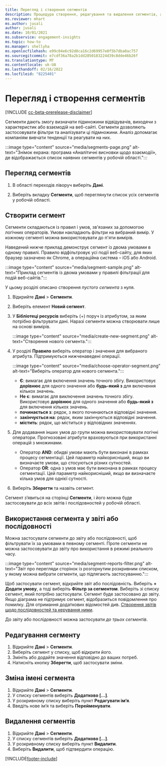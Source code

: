 ```yaml
---
title: Перегляд і створення сегментів
description: Процедура створення, редагування та видалення сегментів, а також ситуації, в яких слід їх використовувати.
ms.reviewer: mhart
ms.author: jusali
author: jusali
ms.date: 10/01/2021
ms.subservice: engagement-insights
ms.topic: how-to
ms.manager: shellyha
ms.openlocfilehash: e99c04e6c92d8ca16c2d69957e0f5b7dba0ac757
ms.sourcegitcommit: e7cdf36a78a2b1dd2850183224d39c8dde46b26f
ms.translationtype: MT
ms.contentlocale: uk-UA
ms.lasthandoff: 02/16/2022
ms.locfileid: "8225401"
---
```

# <a name="view-and-create-segments"></a>Перегляд і створення сегментів

[!INCLUDE [cc-beta-prerelease-disclaimer](includes/cc-beta-prerelease-disclaimer.md)]

Сегменти дають змогу визначати підмножини відвідувачів, виходячи з характеристик або взаємодій на веб-сайті. Сегменти дозволяють застосовувати фільтри та аналізувати ці підмножини. Аналіз допомагає компаніям вивчати тенденції та реагувати на них. 

:::image type="content" source="media/segments-page.png" alt-text="Знімок екрана: програма «Аналітичні висновки щодо взаємодії», де відображається список наявних сегментів у робочій області.":::

## <a name="view-segments"></a>Перегляд сегментів

1. В області переходів ліворуч виберіть **Дані**. 

1. Виберіть вкладку **Сегменти**, щоб переглянути список усіх сегментів у робочій області. 

## <a name="create-a-segment"></a>Створити сегмент

Сегменти складаються із правил і умов, зв'язаних за допомогою логічних операторів. Умови накладають фільтри на вибраний вимір. У кожному сегменті можна використовувати до п'яти вимірів.

Наведений нижче приклад демонструє сегмент із двома умовами в одному правилі. Правило відфільтровує усі події веб-сайту, для яких браузер зазначено як Chrome, а операційна система – iOS або Android.

:::image type="content" source="media/segment-sample.png" alt-text="Приклад сегментів із двома умовами у правилі фільтрації для подій веб-сайтів.":::

У цьому розділі описано створення *пустого сегмента* з нуля.

1. Відкрийте **Дані** > **Сегменти**.

1. Виберіть елемент **Новий сегмент**.

1. У **Бібліотеці ресурсів** виберіть (+) поруч із атрибутом, за яким потрібно фільтрувати дані. Наразі сегменти можна створювати лише на основі вимірів.

   :::image type="content" source="media/create-new-segment.png" alt-text="Створення нового сегмента.":::

1. У розділі **Правило** виберіть оператор і значення для вибраного атрибута. Підтримуються нижченаведені операції.

   :::image type="content" source="media/choose-operator-segment.png" alt-text="Виберіть оператор для нового сегмента.":::

   - **Є**: вимагає для включення значень точного збігу. Використовує **дорівнює** для одного значення або **будь-який з** для включення кількох значень.
   - **Не є**: вимагає для виключення значень точного збігу. Використовує **дорівнює** для одного значення або **будь-який з** для включення кількох значень.
   - **починається з**: рядок, з якого починаються відповідні значення.
   - **закінчується на**: рядок, яким закінчуються відповідні значення.
   - **містить**: рядок, що міститься у відповідних значеннях.

1. Для додавання інших умов до групи можна використовувати логічні оператори. Прогнозовані атрибути враховуються при використанні операцій з множинами.
   - Оператор **AND**: обидві умови мають бути виконані в рамках процесу сегментації. Цей параметр найкорисніший, якщо ви визначаєте умови, що стосуються різних сутностей.
   - Оператор **OR**: одна з умов має бути виконана в рамках процесу сегментації. Цей параметр найкорисніший, якщо ви визначаєте кілька умов для однієї сутності.

1. Виберіть **Зберегти** та назвіть сегмент. 

Сегмент з’явиться на сторінці **Сегменти**, і його можна буде застосовувати до всіх звітів і послідовностей у робочій області.

## <a name="use-a-segment-in-a-report-or-funnel"></a>Використання сегмента у звіті або послідовності

Можна застосувати сегменти до звіту або послідовності, щоб фільтрувати їх за умовами в певному сегменті. Проте сегменти не можна застосовувати до звіту про використання в режимі реального часу.

:::image type="content" source="media/segment-reports-filter.png" alt-text="Звіт про перегляди сторінок із розгорнутим розкривним списком, у якому можна вибрати сегменти, що підлягають застосуванню.":::

Щоб застосувати сегмент, відкрийте звіт або послідовність. Виберіть **+ Додати умову**, а тоді виберіть **Фільтр за сегментом**. Виберіть зі списку сегмент, який потрібно застосувати. Сегмент буде застосовано до звіту. Якщо діаграма не підтримує сегмент, відобразиться повідомлення про помилку. Для отримання додаткових відомостей див. [Створення звітів щодо послідовностей та керування ними](funnel-reports.md).
 
До звіту або послідовності можна застосувати *до трьох сегментів*.

## <a name="edit-a-segment"></a>Редагування сегменту

1. Відкрийте **Дані** > **Сегменти**.
1. Виберіть сегмент у списку, щоб відкрити його. 
1. Змініть або додайте значення відповідно до ваших потреб.
1. Натисніть кнопку **Зберегти**, щоб застосувати зміни.

## <a name="change-the-name-of-a-segment"></a>Зміна імені сегмента

1. Відкрийте **Дані** > **Сегменти**.
1. У списку сегментів виберіть **Додатково [...]**. 
1. У розкривному списку виберіть пункт **Редагувати ім’я**.
1. Введіть нове ім’я та виберіть **Перейменувати**.

## <a name="delete-a-segment"></a>Видалення сегментів

1. Відкрийте **Дані** > **Сегменти**.
1. У списку сегментів виберіть **Додатково [...]**. 
1. У розкривному списку виберіть пункт **Видалити**.
1. Виберіть **Видалити**, щоб підтвердити операцію.



[!INCLUDE[footer-include](../includes/footer-banner.md)]
